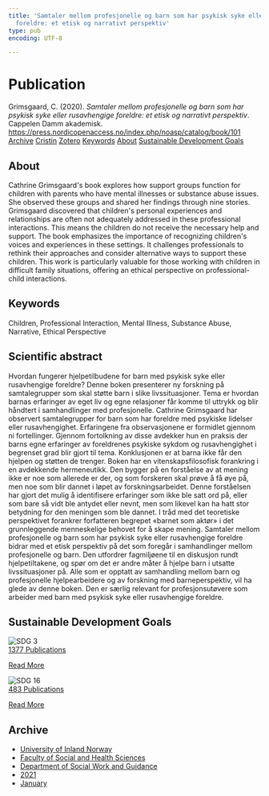 ```yaml
---
title: 'Samtaler mellom profesjonelle og barn som har psykisk syke eller rusavhengige
  foreldre: et etisk og narrativt perspektiv'
type: pub
encoding: UTF-8

---
```

<h1>Publication</h1>
<article id="csl-bib-container-4FMCZUK4" class="csl-bib-container">
  <div class="csl-bib-body"> <div class="csl-entry">Grimsgaard, C. (2020). <i>Samtaler mellom profesjonelle og barn som har psykisk syke eller rusavhengige foreldre: et etisk og narrativt perspektiv</i>. Cappelen Damm akademisk. <a href="https://press.nordicopenaccess.no/index.php/noasp/catalog/book/101">https://press.nordicopenaccess.no/index.php/noasp/catalog/book/101</a></div> </div>
  <div class="csl-bib-buttons">
    <a href="#taxonomy-article-4FMCZUK4" alt="archive" class="csl-bib-button">Archive</a>
    <a href="https://app.cristin.no/results/show.jsf?id=1882535" alt="Cristin" class="csl-bib-button">Cristin</a>
    <a href="http://zotero.org/groups/5881554/items/4FMCZUK4" alt="Zotero" class="csl-bib-button">Zotero</a>
    <a href="#keywords-article-4FMCZUK4" alt="keywords" class="csl-bib-button">Keywords</a>
    <a href="#about-article-4FMCZUK4" alt="about_pub" class="csl-bib-button">About</a>
    <a href="#sdg-article-4FMCZUK4" alt="sdg" class="csl-bib-button">Sustainable Development Goals</a>
  </div>
  <div id="csl-bib-meta-container-4FMCZUK4"></div>
</article>
<div id="csl-bib-meta-4FMCZUK4" class="csl-bib-meta">
  <article id="about-article-4FMCZUK4" class="about_pub-article">
    <h1>About</h1>
    Cathrine Grimsgaard's book explores how support groups function for children with parents who have mental illnesses or substance abuse issues. She observed these groups and shared her findings through nine stories. Grimsgaard discovered that children's personal experiences and relationships are often not adequately addressed in these professional interactions. This means the children do not receive the necessary help and support. The book emphasizes the importance of recognizing children's voices and experiences in these settings. It challenges professionals to rethink their approaches and consider alternative ways to support these children. This work is particularly valuable for those working with children in difficult family situations, offering an ethical perspective on professional-child interactions.
  </article>
  <article id="keywords-article-4FMCZUK4" class="keywords-article">
    <h1>Keywords</h1>
    Children, Professional Interaction, Mental Illness, Substance Abuse, Narrative, Ethical Perspective
  </article>
  <article id="abstract-article-4FMCZUK4" class="abstract-article">
    <h1>Scientific abstract</h1>
    Hvordan fungerer hjelpetilbudene for barn med psykisk syke eller rusavhengige foreldre? Denne boken presenterer ny forskning på samtalegrupper som skal støtte barn i slike livssituasjoner. Tema er hvordan barnas erfaringer av eget liv og egne relasjoner får komme til uttrykk og blir håndtert i samhandlinger med profesjonelle. Cathrine Grimsgaard har observert samtalegrupper for barn som har foreldre med psykiske lidelser eller rusavhengighet. Erfaringene fra observasjonene er formidlet gjennom ni fortellinger. Gjennom fortolkning av disse avdekker hun en praksis der barns egne erfaringer av foreldrenes psykiske sykdom og rusavhengighet i begrenset grad blir gjort til tema. Konklusjonen er at barna ikke får den hjelpen og støtten de trenger. Boken har en vitenskapsfilosofisk forankring i en avdekkende hermeneutikk. Den bygger på en forståelse av at mening ikke er noe som allerede er der, og som forskeren skal prøve å få øye på, men noe som blir dannet i løpet av forskningsarbeidet. Denne forståelsen har gjort det mulig å identifisere erfaringer som ikke ble satt ord på, eller som bare så vidt ble antydet eller nevnt, men som likevel kan ha hatt stor betydning for den meningen som ble dannet. I tråd med det teoretiske perspektivet forankrer forfatteren begrepet «barnet som aktør» i det grunnleggende menneskelige behovet for å skape mening. Samtaler mellom profesjonelle og barn som har psykisk syke eller rusavhengige foreldre bidrar med et etisk perspektiv på det som foregår i samhandlinger mellom profesjonelle og barn. Den utfordrer fagmiljøene til en diskusjon rundt hjelpetiltakene, og spør om det er andre måter å hjelpe barn i utsatte livssituasjoner på. Alle som er opptatt av samhandling mellom barn og profesjonelle hjelpearbeidere og av forskning med barneperspektiv, vil ha glede av denne boken. Den er særlig relevant for profesjonsutøvere som arbeider med barn med psykisk syke eller rusavhengige foreldre.
  </article>
  <article id="sdg-article-4FMCZUK4" class="sdg-article">
    <h1>Sustainable Development Goals</h1>
    <div class="sdg-container"><div id="sdg3" class="sdg">
        <img src="{{< params subfolder >}}images/sdg/sdg03_en.png" class="image" alt="SDG 3">
        <div class="sdg-overlay">
          <a href="{{< params subfolder >}}en/archive/?sdg=3#archive" class="sdg-publication-count"><span>1377</span> Publications</a>
          <p><a href="https://sdgs.un.org/goals/goal3" class="sdg-read-more">Read More</a></p>
        </div>
      </div> <div id="sdg16" class="sdg">
        <img src="{{< params subfolder >}}images/sdg/sdg16_en.png" class="image" alt="SDG 16">
        <div class="sdg-overlay">
          <a href="{{< params subfolder >}}en/archive/?sdg=16#archive" class="sdg-publication-count"><span>483</span> Publications</a>
          <p><a href="https://sdgs.un.org/goals/goal16" class="sdg-read-more">Read More</a></p>
        </div>
      </div></div>
  </article>
  <article id="taxonomy-article-4FMCZUK4" class="taxonomy-article">
    <h1>Archive</h1>
    <ul>
      <li><a href="{{< params subfolder >}}en/archive/?key=3DCRN523">University of Inland Norway</a></li>
      <li><a href="{{< params subfolder >}}en/archive/?key=IDKFS3MX">Faculty of Social and Health Sciences</a></li>
      <li><a href="{{< params subfolder >}}en/archive/?key=CU4VFGCV">Department of Social Work and Guidance</a></li>
      <li><a href="{{< params subfolder >}}en/archive/?key=2C96K84E">2021</a></li>
      <li><a href="{{< params subfolder >}}en/archive/?key=YCS84NU8">January</a></li>
    </ul>
  </article>
</div>
